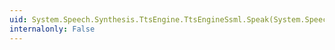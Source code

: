 ```yaml
---
uid: System.Speech.Synthesis.TtsEngine.TtsEngineSsml.Speak(System.Speech.Synthesis.TtsEngine.TextFragment[],System.IntPtr,System.Speech.Synthesis.TtsEngine.ITtsEngineSite)
internalonly: False
---
```

